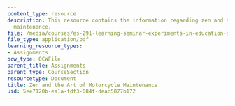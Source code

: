 ```yaml
---
content_type: resource
description: This resource contains the information regarding zen and the Art of motorcycle
  maintenance.
file: /media/courses/es-291-learning-seminar-experiments-in-education-spring-2003/5ee7120bea1afdf3084fdeac5877b172_MITES_291S03_2a_motor.pdf
file_type: application/pdf
learning_resource_types:
- Assignments
ocw_type: OCWFile
parent_title: Assignments
parent_type: CourseSection
resourcetype: Document
title: Zen and the Art of Motorcycle Maintenance
uid: 5ee7120b-ea1a-fdf3-084f-deac5877b172
---
```

